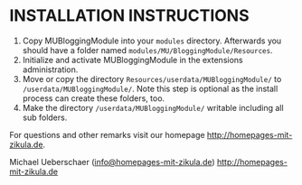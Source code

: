 # INSTALLATION INSTRUCTIONS

1. Copy MUBloggingModule into your `modules` directory. Afterwards you should have a folder named `modules/MU/BloggingModule/Resources`.
2. Initialize and activate MUBloggingModule in the extensions administration.
3. Move or copy the directory `Resources/userdata/MUBloggingModule/` to `/userdata/MUBloggingModule/`.
   Note this step is optional as the install process can create these folders, too.
4. Make the directory `/userdata/MUBloggingModule/` writable including all sub folders.

For questions and other remarks visit our homepage http://homepages-mit-zikula.de.

Michael Ueberschaer (info@homepages-mit-zikula.de)
http://homepages-mit-zikula.de
